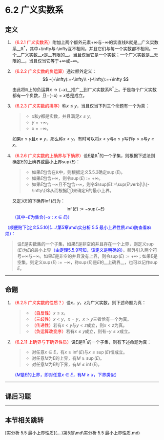 # 6.2 广义实数系

## 定义

1. <font color=red>（6.2.1 广义实数系）</font>附加上两个额外元素$+\infty$与$-\infty$的实直线$\mathbb R$就是__广义实数系__$\mathbb R^*$，其中+\infty与-\infty互不相同，并且它们与每一个实数都不相同。一个__广义实数__$x$是__有限的__，当且仅当它是一个实数；一个广义实数是__无限的__，当且仅当它等于$+\infty$或$-\infty$。

2. <font color=red>（6.2.2 广义实数的负运算）</font>通过额外定义：
   $$
   -(+\infty):=-\infty\\
   -(-\infty):=+\infty
   $$

   由此将$\mathbb R$上的负运算$x→(-x)$__推广__到广义实数系$\mathbb R^*$上。于是每个广义实数都有一个负数，且$-(-x)=x$总是成立。

3. <font color=red>（6.2.3 广义实数的排序）</font>称$x≤y$，当且仅当下列三个命题有一个为真：

   > * $x$和$y$都是实数，并且满足$x≤y$。
   > * $y=+\infty$。
   > * $x=-\infty$。

   如果$x≤y$且$x≠y$，那么称$x<y$。有时可以将$x<y$与$x≤y$写作$y>x$与$y≥x$。

4. <font color=red>（6.2.6 广义实数的上确界与下确界）</font>设$E$是$\mathbb R^*$的一个子集，则根据下述法则确定$E$的上确界或最小上界$\sup (E)$：

   > * 如果$E$包含在$\mathbb R$中，则根据定义5.5.3确定$\sup (E)$。
   > * 如果$E$包含$+\infty$，则令$\sup (E):=+\infty$。
   > * 如果$E$包含$-\infty$且不包含$+\infty$，则令$\sup(E):=\sup(E\verb|\|\{-\infty\})$从而根据①来确定E的最小上界。

   又定义E的下确界$\inf (E)$为：
   $$
   \inf (E):=-\sup (-E)
   $$
   <font color=blue>（其中$-E$为集合$\{-x:x\in E\}$）</font>

<font color=blue>（顺便贴下[定义5.5.10](..\..\第5章\md\实分析 5.5 最小上界性质.md)防查看麻烦）：</font>

> 设$E$是实数集的一个子集，如果$E$是非空的并且存在一个上界，则定义$\sup(E)$为$E$的最小上界<font color=blue>（由定理5.5.9可知，该定义是明确的）</font>。额外引入两个符号$+∞$与$-∞$。如果$E$是非空的并且没有上界，则令$\sup(E):=+∞$；如果$E$是空集，则定义$\sup(E):=-∞$，称$\sup(E)$是$E$的__上确界__，也可以记作$\sup E$。

---

## 命题

1. <font color=red>（6.2.5 广义实数的性质？）</font>设$x$，$y$，$z$为广义实数，则下述命题为真：

   > * <font color=red>（自反性）</font>$x≤x$。
   > * <font color=red>（三歧性）</font>$x<y$，$x=y$，$x>y$三者恰有一个为真。
   > * <font color=red>（传递性）</font>若有$x<y$与$y<z$成立，则$x<z$为真。
   > * <font color=red>（负运算改变序）</font>若有$x≤y$成立，则有$-y≤x$成立。

2. <font color=red>（6.2.11 上确界与下确界性质）</font>设$E$是$\mathbb R^*$的一个子集，则有下述命题为真：
   
   > * 对任意$x\in E$，有$x≥\inf (E)$与$x≤\sup (E)$恒成立。
   > * 对任意$M$为$E$的上界，有$M≥\sup (E)$。
   > * 对任意$M$为$E$的下界，有$M≤\inf (E)$。
   
   <font color=blue>（$M$是$E$的上界，即对任意$x\in E$，有$M≥x$，下界类似）</font>

---

## 课后习题

---

## 本节相关跳转

[实分析 5.5 最小上界性质](..\..\第5章\md\实分析 5.5 最小上界性质.md)
